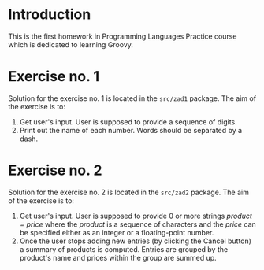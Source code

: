 # Introduction

This is the first homework in Programming Languages Practice course which is dedicated to learning Groovy.

# Exercise no. 1

Solution for the exercise no. 1 is located in the `src/zad1` package. The aim of the exercise is to:
1. Get user's input. User is supposed to provide a sequence of digits.
2. Print out the name of each number. Words should be separated by a dash.

# Exercise no. 2

Solution for the exercise no. 2 is located in the `src/zad2` package. The aim of the exercise is to:
1. Get user's input. User is supposed to provide 0 or more strings *product = price* where the *product* is a sequence of characters and 
the *price* can be specified either as an integer or a floating-point number.
2. Once the user stops adding new entries (by clicking the Cancel button) a summary of products is computed. Entries are
grouped by the product's name and prices within the group are summed up.